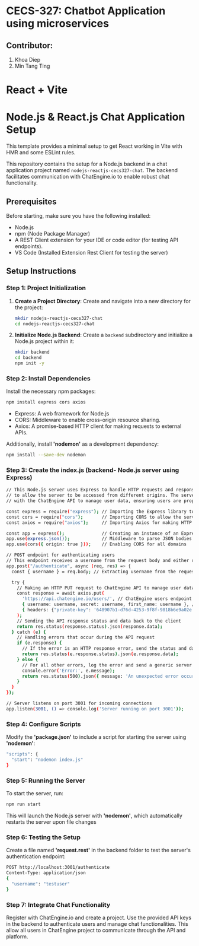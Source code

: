 

# CECS-327: Chatbot Application using microservices
## Contributor:
1. Khoa Diep
2. Min Tang Ting
# React + Vite

# Node.js & React.js Chat Application Setup
This template provides a minimal setup to get React working in Vite with HMR and some ESLint rules.

This repository contains the setup for a Node.js backend in a chat application project named `nodejs-reactjs-cecs327-chat`. The backend facilitates communication with ChatEngine.io to enable robust chat functionality.

## Prerequisites

Before starting, make sure you have the following installed:
- Node.js
- npm (Node Package Manager)
- A REST Client extension for your IDE or code editor (for testing API endpoints).
- VS Code (Installed Extension Rest Client for testing the server)

## Setup Instructions

### Step 1: Project Initialization

1. **Create a Project Directory**:
   Create and navigate into a new directory for the project:
   ```bash
   mkdir nodejs-reactjs-cecs327-chat
   cd nodejs-reactjs-cecs327-chat
2. **Initialize Node.js Backend**:
   Create a `backend` subdirectory and initialize a Node.js project within it:
   ```bash
   mkdir backend
   cd backend
   npm init -y
   ```
### Step 2: Install Dependencies
Install the necessary npm packages:
```bash
npm install express cors axios
```
- Express: A web framework for Node.js
- CORS: Middleware to enable cross-origin resource sharing.
- Axios: A promise-based HTTP client for making requests to external APIs.

Additionally, install **'nodemon'** as a development dependency:
```bash
npm install --save-dev nodemon
```
### Step 3: Create the index.js (backend- Node.js server using Express)
``` bash
// This Node.js server uses Express to handle HTTP requests and responses. It includes CORS (Cross-Origin Resource Sharing)
// to allow the server to be accessed from different origins. The server includes an authentication endpoint that interacts
// with the ChatEngine API to manage user data, ensuring users are properly authenticated in the chat system.

const express = require("express"); // Importing the Express library to handle routing and middleware
const cors = require("cors");       // Importing CORS to allow the server to accept requests from different origins
const axios = require("axios");     // Importing Axios for making HTTP requests to external services, such as ChatEngine

const app = express();              // Creating an instance of an Express app
app.use(express.json());            // Middleware to parse JSON bodies of incoming requests
app.use(cors({ origin: true }));    // Enabling CORS for all domains

// POST endpoint for authenticating users
// This endpoint receives a username from the request body and either retrieves or creates a user in the ChatEngine database
app.post("/authenticate", async (req, res) => {
  const { username } = req.body; // Extracting username from the request body

  try {
    // Making an HTTP PUT request to ChatEngine API to manage user data
    const response = await axios.put(
      'https://api.chatengine.io/users/', // ChatEngine users endpoint
      { username: username, secret: username, first_name: username }, // User data payload
      { headers: {"private-key": '648907b1-d76d-4253-9f8f-9818b6e9a02e'}} // Authentication header with private key
    );
    // Sending the API response status and data back to the client
    return res.status(response.status).json(response.data);
  } catch (e) {
    // Handling errors that occur during the API request
    if (e.response) {
      // If the error is an HTTP response error, send the status and data from the error response
      return res.status(e.response.status).json(e.response.data);
    } else {
      // For all other errors, log the error and send a generic server error response
      console.error('Error:', e.message);
      return res.status(500).json({ message: 'An unexpected error occurred' });
    }
  }
});

// Server listens on port 3001 for incoming connections
app.listen(3001, () => console.log('Server running on port 3001'));
```

### Step 4: Configure Scripts
Modify the **'package.json'** to include a script for starting the server using **'nodemon'**:
``` bash
"scripts": {
  "start": "nodemon index.js"
}
```
### Step 5: Running the Server
To start the server, run:
``` bash
npm run start
```
This will launch the Node.js server with **'nodemon'**, which automatically restarts the server upon file changes

### Step 6: Testing the Setup
Create a file named **'request.rest'** in the backend folder to test the server's authentication endpoint:
``` bash
POST http://localhost:3001/authenticate
Content-Type: application/json
{
  "username": "testuser"
}
```
### Step 7: Integrate Chat Functionality
Register with ChatEngine.io and create a project. Use the provided API keys in the backend to authenticate users and manage chat functionalities. This allow all users in ChatEngine project to communicate through the API and platform.
